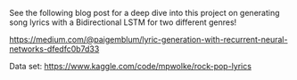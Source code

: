 See the following blog post for a deep dive into this project on generating song lyrics with a Bidirectional LSTM for two different genres! 

https://medium.com/@paigemblum/lyric-generation-with-recurrent-neural-networks-dfedfc0b7d33

Data set: https://www.kaggle.com/code/mpwolke/rock-pop-lyrics
